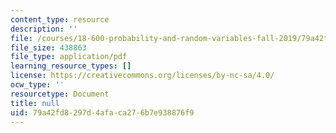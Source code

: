 ```yaml
---
content_type: resource
description: ''
file: /courses/18-600-probability-and-random-variables-fall-2019/79a42fd8297d4afaca276b7e938876f9_MIT18_600F19_lec21.pdf
file_size: 438863
file_type: application/pdf
learning_resource_types: []
license: https://creativecommons.org/licenses/by-nc-sa/4.0/
ocw_type: ''
resourcetype: Document
title: null
uid: 79a42fd8-297d-4afa-ca27-6b7e938876f9
---
```

